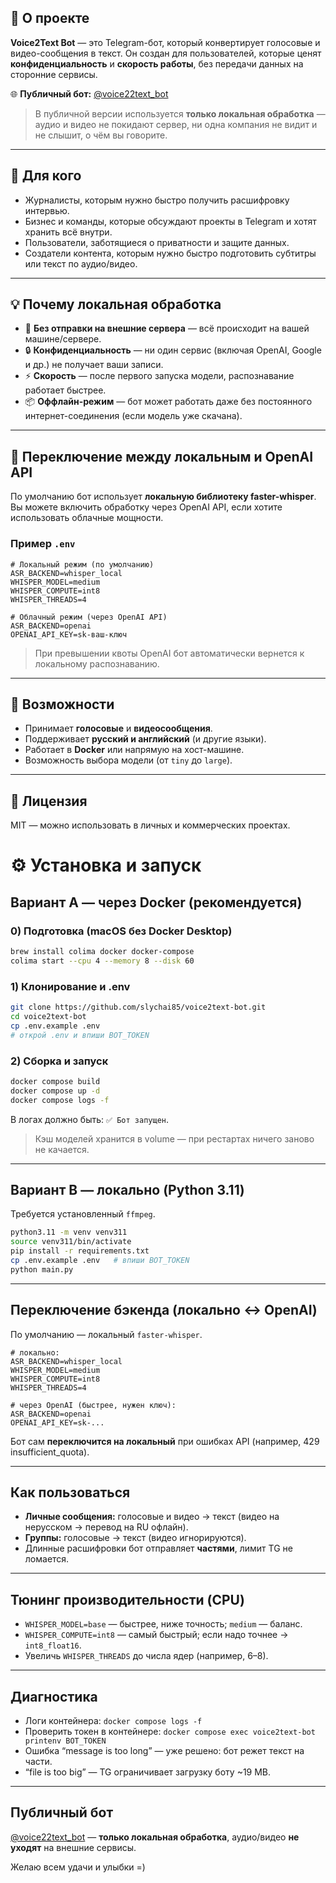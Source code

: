 ## 📌 О проекте

**Voice2Text Bot** — это Telegram-бот, который конвертирует голосовые и видео-сообщения в текст.
Он создан для пользователей, которые ценят **конфиденциальность** и **скорость работы**, без передачи данных на сторонние сервисы.

🌐 **Публичный бот:** [@voice22text\_bot](https://t.me/voice22text_bot)

> В публичной версии используется **только локальная обработка** — аудио и видео не покидают сервер, ни одна компания не видит и не слышит, о чём вы говорите.

---

## 🎯 Для кого

* Журналисты, которым нужно быстро получить расшифровку интервью.
* Бизнес и команды, которые обсуждают проекты в Telegram и хотят хранить всё внутри.
* Пользователи, заботящиеся о приватности и защите данных.
* Создатели контента, которым нужно быстро подготовить субтитры или текст по аудио/видео.

---

## 💡 Почему локальная обработка

* 🚫 **Без отправки на внешние сервера** — всё происходит на вашей машине/сервере.
* 🔒 **Конфиденциальность** — ни один сервис (включая OpenAI, Google и др.) не получает ваши записи.
* ⚡ **Скорость** — после первого запуска модели, распознавание работает быстрее.
* 📦 **Оффлайн-режим** — бот может работать даже без постоянного интернет-соединения (если модель уже скачана).

---

## 🔄 Переключение между локальным и OpenAI API

По умолчанию бот использует **локальную библиотеку faster-whisper**.
Вы можете включить обработку через OpenAI API, если хотите использовать облачные мощности.

### Пример `.env`

```env
# Локальный режим (по умолчанию)
ASR_BACKEND=whisper_local
WHISPER_MODEL=medium
WHISPER_COMPUTE=int8
WHISPER_THREADS=4

# Облачный режим (через OpenAI API)
ASR_BACKEND=openai
OPENAI_API_KEY=sk-ваш-ключ
```

> При превышении квоты OpenAI бот автоматически вернется к локальному распознаванию.

---

## 🚀 Возможности

* Принимает **голосовые** и **видеосообщения**.
* Поддерживает **русский и английский** (и другие языки).
* Работает в **Docker** или напрямую на хост-машине.
* Возможность выбора модели (от `tiny` до `large`).

---

## 📜 Лицензия

MIT — можно использовать в личных и коммерческих проектах.

# ⚙️ Установка и запуск

## Вариант A — через Docker (рекомендуется)

### 0) Подготовка (macOS без Docker Desktop)

```bash
brew install colima docker docker-compose
colima start --cpu 4 --memory 8 --disk 60
```

### 1) Клонирование и .env

```bash
git clone https://github.com/slychai85/voice2text-bot.git
cd voice2text-bot
cp .env.example .env
# открой .env и впиши BOT_TOKEN
```

### 2) Сборка и запуск

```bash
docker compose build
docker compose up -d
docker compose logs -f
```

В логах должно быть: `✅ Бот запущен`.

> Кэш моделей хранится в volume — при рестартах ничего заново не качается.

---

## Вариант B — локально (Python 3.11)

Требуется установленный `ffmpeg`.

```bash
python3.11 -m venv venv311
source venv311/bin/activate
pip install -r requirements.txt
cp .env.example .env   # впиши BOT_TOKEN
python main.py
```

---

## Переключение бэкенда (локально ↔ OpenAI)

По умолчанию — локальный `faster-whisper`.

```env
# локально:
ASR_BACKEND=whisper_local
WHISPER_MODEL=medium
WHISPER_COMPUTE=int8
WHISPER_THREADS=4

# через OpenAI (быстрее, нужен ключ):
ASR_BACKEND=openai
OPENAI_API_KEY=sk-...
```

Бот сам **переключится на локальный** при ошибках API (например, 429 insufficient\_quota).

---

## Как пользоваться

* **Личные сообщения:** голосовые и видео → текст (видео на нерусском → перевод на RU офлайн).
* **Группы:** голосовые → текст (видео игнорируются).
* Длинные расшифровки бот отправляет **частями**, лимит TG не ломается.

---

## Тюнинг производительности (CPU)

* `WHISPER_MODEL=base` — быстрее, ниже точность; `medium` — баланс.
* `WHISPER_COMPUTE=int8` — самый быстрый; если надо точнее → `int8_float16`.
* Увеличь `WHISPER_THREADS` до числа ядер (например, 6–8).

---

## Диагностика

* Логи контейнера: `docker compose logs -f`
* Проверить токен в контейнере:
  `docker compose exec voice2text-bot printenv BOT_TOKEN`
* Ошибка “message is too long” — уже решено: бот режет текст на части.
* “file is too big” — TG ограничивает загрузку боту \~19 MB.

---

## Публичный бот

[@voice22text\_bot](https://t.me/voice22text_bot) — **только локальная обработка**, аудио/видео **не уходят** на внешние сервисы.

Желаю всем удачи и улыбки =)
